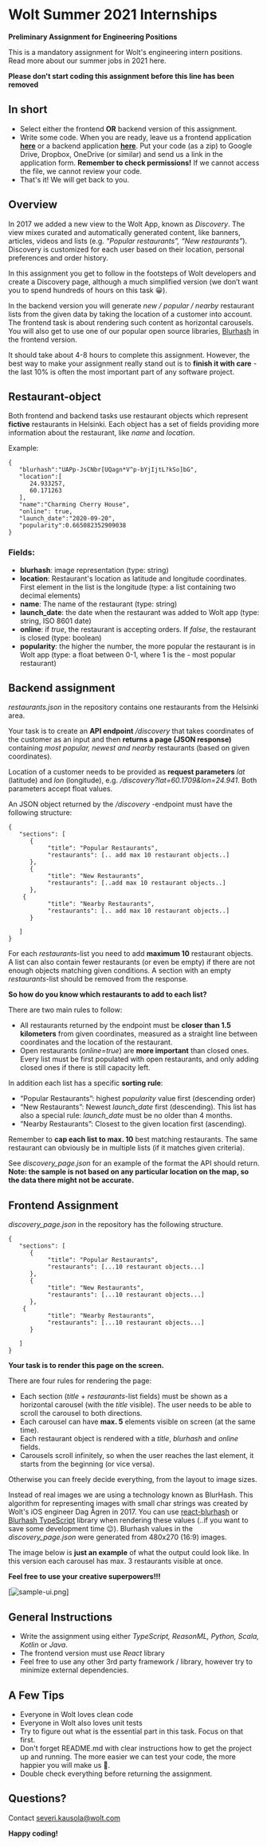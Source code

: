 # Wolt Summer 2021 Internships

**Preliminary Assignment for Engineering Positions**

This is a mandatory assignment for Wolt's engineering intern positions. Read more about our summer jobs in 2021 here.

**Please don't start coding this assignment before this line has been removed**

## In short
- Select either the frontend **OR** backend version of this assignment. 
- Write some code. When you are ready, leave us a frontend application **[here](https://wolt.com/fi/jobs)** or a backend application **[here](https://wolt.com/fi/jobs)**. Put your code (as a zip) to Google Drive, Dropbox, OneDrive (or similar) and send us a link in the application form. **Remember to check permissions!** If we cannot access the file, we cannot review your code. 
- That's it! We will get back to you.

## Overview
In 2017 we added a new view to the Wolt App, known as *Discovery*. The view mixes curated and automatically generated content, like banners, articles, videos and lists (e.g. *“Popular restaurants”, “New restaurants”*). Discovery is customized for each user based on their location, personal preferences and order history.

In this assignment you get to follow in the footsteps of Wolt developers and create a Discovery page, although a much simplified version (we don’t want you to spend hundreds of hours on this task 😀).

In the backend version you will generate *new / popular / nearby* restaurant lists from the given data by taking the location of a customer into account. The frontend task is about rendering such content as horizontal carousels. You will also get to use one of our popular open source libraries, [Blurhash](https://blurha.sh/) in the frontend version.

It should take about 4-8 hours to complete this assignment. However, the best way to make your assignment really stand out is to **finish it with care** - the last 10% is often the most important part of any software project.
 
 
## Restaurant-object
Both frontend and backend tasks use restaurant objects which represent **fictive** restaurants in Helsinki.  Each object has a set of fields providing more information about the restaurant, like *name* and *location*.

Example:
```
{
   "blurhash":"UAPp-JsCNbr[UQagn*V^p-bYjIjtL?kSo]bG",
   "location":[
      24.933257,
      60.171263
   ],
   "name":"Charming Cherry House",
   "online": true,
   "launch_date":"2020-09-20",
   "popularity":0.665082352909038
}
```


### Fields:
- **blurhash**: image representation (type: string)
- **location**: Restaurant's location as latitude and longitude coordinates. First element in the list is the longitude (type: a list containing two decimal elements)
- **name**: The name of the restaurant (type: string)
- **launch_date**: the date when the restaurant was added to Wolt app (type: string, ISO 8601 date)
- **online**: if *true*, the restaurant is accepting orders. If *false*, the restaurant is closed (type: boolean)
- **popularity**: the higher the number, the more popular the restaurant is in Wolt app (type: a float between 0-1, where 1 is the - most popular restaurant)

## Backend assignment
*restaurants.json* in the repository contains one restaurants from the Helsinki area. 

Your task is to create an **API endpoint** */discovery* that takes coordinates of the customer as an input and then **returns a page (JSON response)** containing *most popular, newest and nearby* restaurants (based on given coordinates). 

Location of a customer needs to be provided as **request parameters** *lat* (latitude) and *lon* (longitude), e.g. */discovery?lat=60.1709&lon=24.941*. Both parameters accept float values.

An JSON object returned by the */discovery* -endpoint must have the following structure:
```
{
   "sections": [
      {
           "title": "Popular Restaurants",
           "restaurants": [.. add max 10 restaurant objects..]
      },
      {
           "title": "New Restaurants",
           "restaurants": [..add max 10 restaurant objects..]
      },
 	{
           "title": "Nearby Restaurants",
           "restaurants": [.. add max 10 restaurant objects..]
      }

   ]
}
```

For each *restaurants*-list you need to add **maximum 10** restaurant objects. A list can also contain fewer restaurants (or even be empty) if there are not enough objects matching given conditions. A section with an empty *restaurants*-list should be removed from the response.

**So how do you know which restaurants to add to each list?** 

There are two main rules to follow:
- All restaurants returned by the endpoint must be **closer than 1.5 kilometers** from given coordinates, measured as a straight line between coordinates and the location of the restaurant.
- Open restaurants (*online=true*) are **more important** than closed ones. Every list must be first populated with open restaurants, and only adding closed ones if there is still capacity left.

In addition each list has a specific **sorting rule**:
- “Popular Restaurants”: highest *popularity* value first (descending order)
- “New Restaurants”: Newest *launch_date* first (descending). This list has also a special rule: *launch_date* must be no older than 4 months.
- “Nearby Restaurants”: Closest to the given location first (ascending).

Remember to **cap each list to max. 10** best matching restaurants. The same restaurant can obviously be in multiple lists (if it matches given criteria).

See *discovery_page.json* for an example of the format the API should return. **Note: the sample is not based on any particular location on the map, so the data there might not be accurate.**

## Frontend Assignment
 
*discovery_page.json* in the repository has the following structure. 

```
{
   "sections": [
      {
           "title": "Popular Restaurants",
           "restaurants": [...10 restaurant objects...]
      },
      {
           "title": "New Restaurants",
           "restaurants": [...10 restaurant objects...]
      },
 	{
           "title": "Nearby Restaurants",
           "restaurants": [...10 restaurant objects...]
      }

   ]
}
```

**Your task is to render this page on the screen.**

There are four rules for rendering the page:
- Each section (*title* + *restaurants*-list fields) must be shown as a horizontal carousel (with the *title* visible). The user needs to be able to scroll the carousel to both directions.
- Each carousel can have **max. 5** elements visible on screen (at the same time).
- Each restaurant object is rendered with a *title*, *blurhash* and *online* fields.
- Carousels scroll infinitely, so when the user reaches the last element, it starts from the beginning (or vice versa). 

Otherwise you can freely decide everything, from the layout to image sizes.

Instead of real images we are using a technology known as BlurHash. This algorithm for representing images with small char strings was created by Wolt's iOS engineer Dag Ågren in 2017. You can use [react-blurhash](https://github.com/woltapp/react-blurhash) or [Blurhash TypeScript](https://github.com/woltapp/blurhash/tree/master/TypeScript) library when rendering these values (..if you want to save some development time 😉). Blurhash values in the *discovery_page.json* were generated from 480x270 (16:9) images.

The image below is **just an example** of what the output could look like. In this version each carousel has max. 3 restaurants visible at once. 

**Feel free to use your creative superpowers!!!**

[![sample-ui.png](https://i.postimg.cc/sXZHcjTX/sample-ui.png)]

## General Instructions
- Write the assignment using either *TypeScript, ReasonML, Python, Scala, Kotlin* or *Java*.
- The frontend version must use *React* library
- Feel free to use any other 3rd party framework / library, however try to minimize external dependencies.

## A Few Tips
- Everyone in Wolt loves clean code
- Everyone in Wolt also loves unit tests
- Try to figure out what is the essential part in this task. Focus on that first.
- Don't forget README.md with clear instructions how to get the project up and running. The more easier we can test your code, the more happier you will make us 🙂.
- Double check everything before returning the assignment.

## Questions?
Contact severi.kausola@wolt.com
 
 
**Happy coding!**
